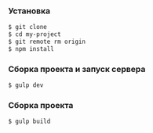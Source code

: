 ### Установка
```sh
$ git clone
$ cd my-project
$ git remote rm origin
$ npm install
```

### Сборка проекта и запуск сервера
```sh
$ gulp dev
```

### Сборка проекта
```sh
$ gulp build
```